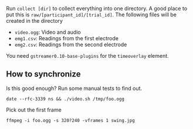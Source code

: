 Run `collect [dir]` to collect everything into one directory. A good place to
put this is `raw/[participant_id]/[trial_id]`. The following files will be
created in the directory

* `video.ogg`: Video and audio
* `emg1.csv`: Readings from the first electrode
* `emg2.csv`: Readings from the second electrode

You need `gstreamer0.10-base-plugins` for the `timeoverlay` element.

## How to synchronize
Is this good enough? Run some manual tests to find out.

    date --rfc-3339 ns && ./video.sh /tmp/foo.ogg

Pick out the first frame

    ffmpeg -i foo.ogg -s 320?240 -vframes 1 swing.jpg 
